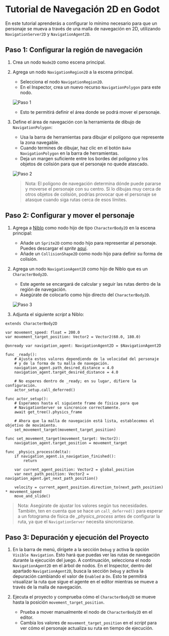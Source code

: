 # Tutorial de Navegación 2D en Godot

En este tutorial aprenderás a configurar lo mínimo necesario para que un personaje se mueva a través de una malla de navegación en 2D, utilizando `NavigationServer2D` y `NavigationAgent2D`.

## Paso 1: Configurar la región de navegación

1. Crea un nodo `Node2D` como escena principal.
2. Agrega un nodo `NavigationRegion2D` a la escena principal.
   - Selecciona el nodo `NavigationRegion2D`.
   - En el Inspector, crea un nuevo recurso `NavigationPolygon` para este nodo.

   ![Paso 1](https://docs.godotengine.org/en/stable/_images/nav_2d_min_setup_step1.png)

   - Esto te permitirá definir el área donde se podrá mover el personaje.

3. Define el área de navegación con la herramienta de dibujo de `NavigationPolygon`:
   - Usa la barra de herramientas para dibujar el polígono que represente la zona navegable.
   - Cuando termines de dibujar, haz clic en el botón `Bake NavigationPolygon` en la barra de herramientas.
   - Deja un margen suficiente entre los bordes del polígono y los objetos de colisión para que el personaje no quede atascado.

   ![Paso 2](https://docs.godotengine.org/en/stable/_images/nav_2d_min_setup_step2.png)

   > Nota:
   > El polígono de navegación determina dónde puede pararse y moverse el personaje con su centro. Si lo dibujas muy cerca de otros objetos de colisión, podrías provocar que el personaje se atasque cuando siga rutas cerca de esos límites.

## Paso 2: Configurar y mover el personaje

1. Agrega a [Niblo](https://raw.githubusercontent.com/milq/milq.github.io/master/cursos/pria/src/godot/sprites/niblo.png) como nodo hijo de tipo `CharacterBody2D` en la escena principal:
   - Añade un `Sprite2D` como nodo hijo para representar al personaje. Puedes descargar el _sprite_ [aquí](https://raw.githubusercontent.com/milq/milq.github.io/master/cursos/pria/src/godot/sprites/niblo.png).
   - Añade un `CollisionShape2D` como nodo hijo para definir su forma de colisión.

2. Agrega un nodo `NavigationAgent2D` como hijo de Niblo que es un `CharacterBody2D`.
   - Este agente se encargará de calcular y seguir las rutas dentro de la región de navegación.
   - Asegúrate de colocarlo como hijo directo del `CharacterBody2D`.

   ![Paso 3](https://docs.godotengine.org/en/stable/_images/nav_2d_min_setup_step3.webp)

3. Adjunta el siguiente _script_ a Niblo:

```gdscript
extends CharacterBody2D

var movement_speed: float = 200.0
var movement_target_position: Vector2 = Vector2(60.0, 180.0)

@onready var navigation_agent: NavigationAgent2D = $NavigationAgent2D

func _ready():
    # Ajusta estos valores dependiendo de la velocidad del personaje
    # y de la forma de tu malla de navegación.
    navigation_agent.path_desired_distance = 4.0
    navigation_agent.target_desired_distance = 4.0

    # No esperes dentro de _ready; en su lugar, difiere la configuración.
    actor_setup.call_deferred()

func actor_setup():
    # Esperamos hasta el siguiente frame de física para que
    # NavigationServer se sincronice correctamente.
    await get_tree().physics_frame

    # Ahora que la malla de navegación está lista, establecemos el objetivo de movimiento.
    set_movement_target(movement_target_position)

func set_movement_target(movement_target: Vector2):
    navigation_agent.target_position = movement_target

func _physics_process(delta):
    if navigation_agent.is_navigation_finished():
        return

    var current_agent_position: Vector2 = global_position
    var next_path_position: Vector2 = navigation_agent.get_next_path_position()

    velocity = current_agent_position.direction_to(next_path_position) * movement_speed
    move_and_slide()
```
   > Nota:
   > Asegúrate de ajustar los valores según tus necesidades. También, ten en cuenta que se hace un `call_deferred()` para esperar a un fotograma de física de *_physics_process* antes de configurar la ruta, ya que el `NavigationServer` necesita sincronizarse.

## Paso 3: Depuración y ejecución del Proyecto

1. En la barra de menú, dirígete a la sección `Debug` y activa la opción `Visible Navigation`. Esto hará que puedas ver las rutas de navegación durante la ejecución del juego. A continuación, selecciona el nodo `NavigationAgent2D` en el árbol de nodos. En el Inspector, dentro del apartado `NavigationAgent2D`, busca la sección `Debug` y activa la depuración cambiando el valor de `Enabled` a `On`. Esto te permitirá visualizar la ruta que sigue el agente en el editor mientras se mueve a través de la malla de navegación.

2. Ejecuta el proyecto y comprueba cómo el `CharacterBody2D` se mueve hasta la posición `movement_target_position`.
   - Prueba a mover manualmente el nodo de `CharacterBody2D` en el editor.
   - Cambia los valores de `movement_target_position` en el _script_ para ver cómo el personaje actualiza su ruta en tiempo de ejecución.

